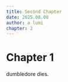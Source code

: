 ```yaml
---
title: Second Chapter
date: 2025.08.08
author: a lumi
chapter: 2
---
```


# Chapter 1

dumbledore dies.

